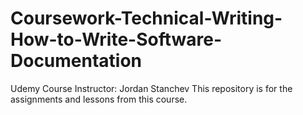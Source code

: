 # Coursework-Technical-Writing-How-to-Write-Software-Documentation
Udemy Course Instructor: Jordan Stanchev
This repository is for the assignments and lessons from this course.
